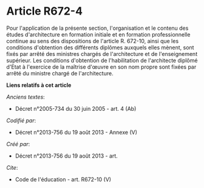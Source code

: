 # Article R672-4

Pour l'application de la présente section, l'organisation et le contenu des études d'architecture en formation initiale et en
formation professionnelle continue au sens des dispositions de l'article R. 672-10, ainsi que les conditions d'obtention des
différents diplômes auxquels elles mènent, sont fixés par arrêté des ministres chargés de l'architecture et de l'enseignement
supérieur. Les conditions d'obtention de l'habilitation de l'architecte diplômé d'Etat à l'exercice de la maîtrise d'œuvre en
son nom propre sont fixées par arrêté du ministre chargé de l'architecture.

**Liens relatifs à cet article**

_Anciens textes_:

  - Décret n°2005-734 du 30 juin 2005 - art. 4 (Ab)

_Codifié par_:

  - Décret n°2013-756 du 19 août 2013 -  Annexe (V)

_Créé par_:

  - Décret n°2013-756 du 19 août 2013 - art.

_Cite_:

  - Code de l'éducation - art. R672-10 (V)

